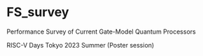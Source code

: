 # FS_survey
Performance Survey of Current Gate-Model Quantum Processors

RISC-V Days Tokyo 2023 Summer (Poster session)
